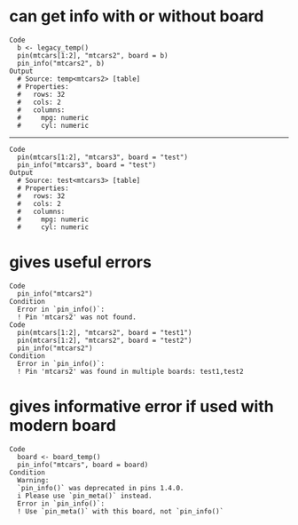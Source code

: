 # can get info with or without board

    Code
      b <- legacy_temp()
      pin(mtcars[1:2], "mtcars2", board = b)
      pin_info("mtcars2", b)
    Output
      # Source: temp<mtcars2> [table]
      # Properties:
      #   rows: 32
      #   cols: 2
      #   columns:
      #     mpg: numeric
      #     cyl: numeric

---

    Code
      pin(mtcars[1:2], "mtcars3", board = "test")
      pin_info("mtcars3", board = "test")
    Output
      # Source: test<mtcars3> [table]
      # Properties:
      #   rows: 32
      #   cols: 2
      #   columns:
      #     mpg: numeric
      #     cyl: numeric

# gives useful errors

    Code
      pin_info("mtcars2")
    Condition
      Error in `pin_info()`:
      ! Pin 'mtcars2' was not found.
    Code
      pin(mtcars[1:2], "mtcars2", board = "test1")
      pin(mtcars[1:2], "mtcars2", board = "test2")
      pin_info("mtcars2")
    Condition
      Error in `pin_info()`:
      ! Pin 'mtcars2' was found in multiple boards: test1,test2

# gives informative error if used with modern board

    Code
      board <- board_temp()
      pin_info("mtcars", board = board)
    Condition
      Warning:
      `pin_info()` was deprecated in pins 1.4.0.
      i Please use `pin_meta()` instead.
      Error in `pin_info()`:
      ! Use `pin_meta()` with this board, not `pin_info()`

